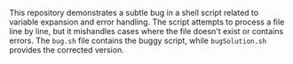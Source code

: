 This repository demonstrates a subtle bug in a shell script related to variable expansion and error handling. The script attempts to process a file line by line, but it mishandles cases where the file doesn't exist or contains errors. The `bug.sh` file contains the buggy script, while `bugSolution.sh` provides the corrected version.